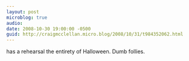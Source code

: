 ```yaml
---
layout: post
microblog: true
audio: 
date: 2008-10-30 19:00:00 -0500
guid: http://craigmcclellan.micro.blog/2008/10/31/t984352062.html
---
```

has a rehearsal the entirety of Halloween. Dumb follies.

